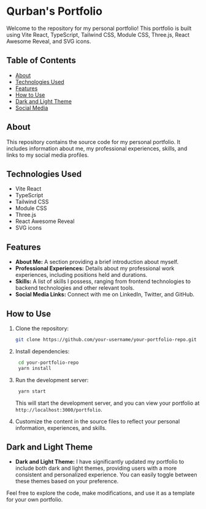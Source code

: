 # Qurban's Portfolio

Welcome to the repository for my personal portfolio! This portfolio is built using Vite React, TypeScript, Tailwind CSS, Module CSS, Three.js, React Awesome Reveal, and SVG icons.

## Table of Contents

- [About](#about)
- [Technologies Used](#technologies-used)
- [Features](#features)
- [How to Use](#how-to-use)
- [Dark and Light Theme](#dark-and-light-theme)
- [Social Media](#social-media)

## About

This repository contains the source code for my personal portfolio. It includes information about me, my professional experiences, skills, and links to my social media profiles.

## Technologies Used

- Vite React
- TypeScript
- Tailwind CSS
- Module CSS
- Three.js
- React Awesome Reveal
- SVG icons

## Features

- **About Me:** A section providing a brief introduction about myself.
- **Professional Experiences:** Details about my professional work experiences, including positions held and durations.
- **Skills:** A list of skills I possess, ranging from frontend technologies to backend technologies and other relevant tools.
- **Social Media Links:** Connect with me on LinkedIn, Twitter, and GitHub.

## How to Use

1. Clone the repository:

   ```bash
   git clone https://github.com/your-username/your-portfolio-repo.git
   ```

2. Install dependencies:

   ```bash
    cd your-portfolio-repo
    yarn install
   ```

3. Run the development server:

   ```bash
    yarn start
   ```

   This will start the development server, and you can view your portfolio at `http://localhost:3000/portfolio`.

4. Customize the content in the source files to reflect your personal information, experiences, and skills.

## Dark and Light Theme

- **Dark and Light Theme:** I have significantly updated my portfolio to include both dark and light themes, providing users with a more consistent and personalized experience. You can easily toggle between these themes based on your preference.

Feel free to explore the code, make modifications, and use it as a template for your own portfolio.
